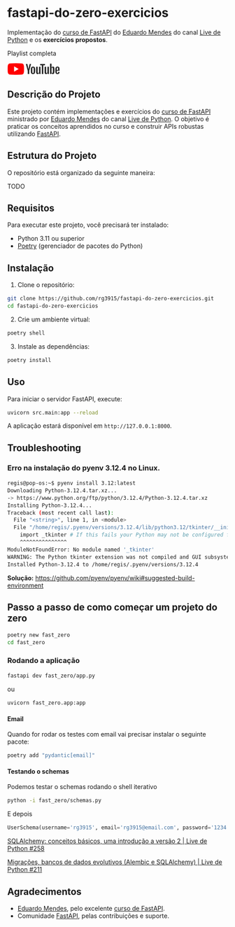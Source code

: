 # fastapi-do-zero-exercicios

Implementação do [curso de FastAPI](https://fastapidozero.dunossauro.com/) do [Eduardo Mendes](https://github.com/dunossauro/fastapi-do-zero) do canal [Live de Python](https://www.youtube.com/@Dunossauro) e os **exercícios propostos**.

Playlist completa

<a href="https://youtube.com/playlist?list=PLOQgLBuj2-3IuFbt-wJw2p2NiV9WTRzIP&si=K_9UbtB-WKjSwYT6">
    <img src="img/youtube.png">
</a>



## Descrição do Projeto

Este projeto contém implementações e exercícios do [curso de FastAPI](https://fastapidozero.dunossauro.com/) ministrado por [Eduardo Mendes](https://github.com/dunossauro/fastapi-do-zero) do canal [Live de Python](https://www.youtube.com/@Dunossauro). O objetivo é praticar os conceitos aprendidos no curso e construir APIs robustas utilizando [FastAPI](https://fastapi.tiangolo.com/).

## Estrutura do Projeto

O repositório está organizado da seguinte maneira:

TODO

## Requisitos

Para executar este projeto, você precisará ter instalado:

- Python 3.11 ou superior
- [Poetry](https://python-poetry.org/) (gerenciador de pacotes do Python)

## Instalação

1. Clone o repositório:

```bash
git clone https://github.com/rg3915/fastapi-do-zero-exercicios.git
cd fastapi-do-zero-exercicios
```

2. Crie um ambiente virtual:

```bash
poetry shell
```

3. Instale as dependências:

```bash
poetry install
```

## Uso

Para iniciar o servidor FastAPI, execute:

```bash
uvicorn src.main:app --reload
```

A aplicação estará disponível em `http://127.0.0.1:8000`.


## Troubleshooting

### Erro na instalação do pyenv 3.12.4 no Linux.

```bash
regis@pop-os:~$ pyenv install 3.12:latest
Downloading Python-3.12.4.tar.xz...
-> https://www.python.org/ftp/python/3.12.4/Python-3.12.4.tar.xz
Installing Python-3.12.4...
Traceback (most recent call last):
  File "<string>", line 1, in <module>
  File "/home/regis/.pyenv/versions/3.12.4/lib/python3.12/tkinter/__init__.py", line 38, in <module>
    import _tkinter # If this fails your Python may not be configured for Tk
    ^^^^^^^^^^^^^^^
ModuleNotFoundError: No module named '_tkinter'
WARNING: The Python tkinter extension was not compiled and GUI subsystem has been detected. Missing the Tk toolkit?
Installed Python-3.12.4 to /home/regis/.pyenv/versions/3.12.4
```

**Solução:** https://github.com/pyenv/pyenv/wiki#suggested-build-environment


## Passo a passo de como começar um projeto do zero

```bash
poetry new fast_zero
cd fast_zero
```


### Rodando a aplicação

```bash
fastapi dev fast_zero/app.py
```

ou

```bash
uvicorn fast_zero.app:app
```

#### Email

Quando for rodar os testes com email vai precisar instalar o seguinte pacote:

```bash
poetry add "pydantic[email]"
```

#### Testando o schemas

Podemos testar o schemas rodando o shell iterativo

```bash
python -i fast_zero/schemas.py
```

E depois

```python
UserSchema(username='rg3915', email='rg3915@email.com', password='1234')
```

[SQLAlchemy: conceitos básicos, uma introdução a versão 2 | Live de Python #258](https://www.youtube.com/watch?v=t4C1c62Z4Ag)

[Migrações, bancos de dados evolutivos (Alembic e SQLAlchemy) | Live de Python #211](https://www.youtube.com/watch?v=yQtqkq9UkDA)




## Agradecimentos

- [Eduardo Mendes](https://github.com/dunossauro/fastapi-do-zero), pelo excelente [curso de FastAPI](https://fastapidozero.dunossauro.com/).
- Comunidade [FastAPI](https://fastapi.tiangolo.com/), pelas contribuições e suporte.

